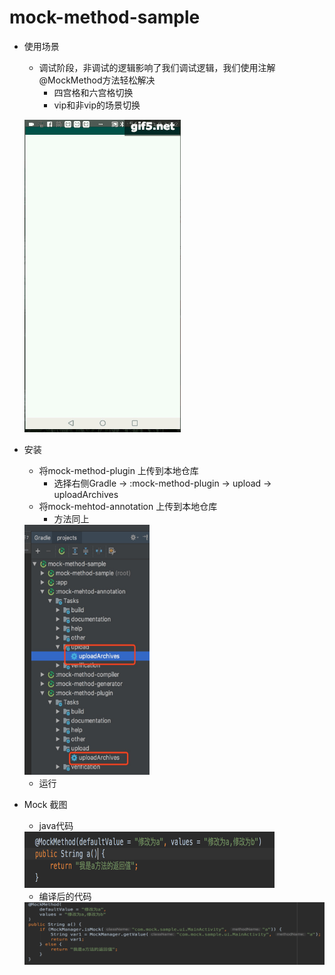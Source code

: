# mock-method-sample
* 使用场景
    * 调试阶段，非调试的逻辑影响了我们调试逻辑，我们使用注解@MockMethod方法轻松解决
        * 四宫格和六宫格切换
        * vip和非vip的场景切换

    ![demo](screenshot/ic_screen_demo.gif)

* 安装
    * 将mock-method-plugin 上传到本地仓库
        * 选择右侧Gradle -> :mock-method-plugin -> upload -> uploadArchives
    * 将mock-mehtod-annotation 上传到本地仓库
        * 方法同上
    <img src="screenshot/ic_upload_jar.jpeg" width="200" height="400" alt="avatar" />

    * 运行

* Mock 截图
    * java代码
    <img src="screenshot/ic_mock_source.png" width="400" height="90" alt="avatar" />

    * 编译后的代码
    <img src="screenshot/ic_mock_class.png" width="500" height="100" alt="avatar" />